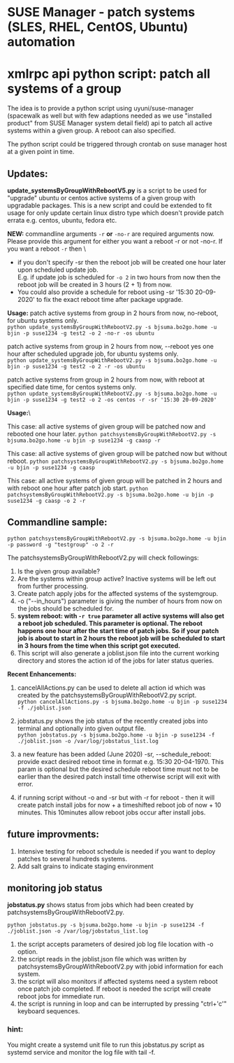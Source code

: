 # SUSE Manager - patch systems (SLES, RHEL, CentOS, Ubuntu) automation
# xmlrpc api python script: patch all systems of a group

The idea is to provide a python script using uyuni/suse-manager (spacewalk as well but with few adaptions needed as we use "installed product" from SUSE Manager system detail field) api to patch all active systems within a given group. A reboot can also specified.

The python script could be triggered through crontab on suse manager host at a given point in time.

## __Updates:__
**update_systemsByGroupWithRebootV5.py** is a script to be used for "upgrade" ubuntu or centos active systems of a given group with upgradable packages. This is a new script and could be extended to fit usage for only update certain linux distro type which doesn't provide patch errata e.g. centos, ubuntu, fedora etc.

__NEW:__ commandline arguments ```-r``` __or__ ```-no-r``` are required arguments now. Please provide this argument for either you want a reboot -r or not -no-r.
If you want a reboot ```-r``` then \
* if you don't specify -sr then the reboot job will be created one hour later upon scheduled update job. \
E.g. if update job is scheduled for ```-o 2``` in two hours from now then the reboot job will be created in 3 hours (2 + 1) from now.
* You could also provide a schedule for reboot using -sr '15:30 20-09-2020' to fix the exact reboot time after package upgrade.

__Usage:__
patch active systems from group in 2 hours from now, no-reboot, for ubuntu systems only.\
    ```python update_systemsByGroupWithRebootV2.py -s bjsuma.bo2go.home -u bjin -p suse1234 -g test2 -o 2 -no-r -os ubuntu ```

patch active systems from group in 2 hours from now, --reboot yes one hour after scheduled upgrade job, for ubuntu systems only.\
    ```python update_systemsByGroupWithRebootV2.py -s bjsuma.bo2go.home -u bjin -p suse1234 -g test2 -o 2 -r -os ubuntu ```

patch active systems from group in 2 hours from now, with reboot at specified date time, for centos systems only.\
    ```python update_systemsByGroupWithRebootV2.py -s bjsuma.bo2go.home -u bjin -p suse1234 -g test2 -o 2 -os centos -r -sr '15:30 20-09-2020' ```


__Usage:__\

This case: all active systems of given group will be patched now and rebooted one hour later. 
```python patchsystemsByGroupWithRebootV2.py -s bjsuma.bo2go.home -u bjin -p suse1234 -g caasp -r```

This case: all active systems of given group will be patched now but without reboot. 
```python patchsystemsByGroupWithRebootV2.py -s bjsuma.bo2go.home -u bjin -p suse1234 -g caasp```

This case: all active systems of given group will be patched in 2 hours and with reboot one hour after patch job start. 
```python patchsystemsByGroupWithRebootV2.py -s bjsuma.bo2go.home -u bjin -p suse1234 -g caasp -o 2 -r```


## __Commandline sample:__
`python patchsystemsByGroupWithRebootV2.py -s bjsuma.bo2go.home -u bjin -p password -g "testgroup" -o 2 -r`

The patchsystemsByGroupWithRebootV2.py will check followings:
1. Is the given group available?
2. Are the systems within group active? Inactive systems will be left out from further processing.
3. Create patch apply jobs for the affected systems of the systemgroup.
4. -o ("--in_hours") parameter is giving the number of hours from now on the jobs should be scheduled for.  
5. __system reboot: with ```-r true``` parameter all active systems will also get a reboot job scheduled. This parameter is optional. The reboot happens one hour after the start time of patch jobs. So if your patch job is about to start in 2 hours the reboot job will be scheduled to start in 3 hours from the time when this script got executed.__
6. This script will also generate a joblist.json file into the current working directory and stores the action id of the jobs for later status queries.


__Recent Enhancements:__
1. cancelAllActions.py can be used to delete all action id which was created by the patchsystemsByGroupWithRebootV2.py script.\
`python cancelAllActions.py -s bjsuma.bo2go.home -u bjin -p suse1234 -f ./joblist.json`
2. jobstatus.py shows the job status of the recently created jobs into terminal and optionally into given output file.\
`python jobstatus.py -s bjsuma.bo2go.home -u bjin -p suse1234 -f ./joblist.json -o /var/log/jobstatus_list.log`

3. a new feature has been added (June 2020)
-sr, --schedule_reboot: provide exact desired reboot time in format e.g. 15:30 20-04-1970. This param is optional but the desired schedule reboot time must not to be earlier than the desired patch install time otherwise script will exit with error.

4. if running script without -o and -sr but with -r for reboot - then it will create patch install jobs for now + a timeshifted reboot job of now + 10 minutes. This 10minutes allow reboot jobs occur after install jobs.
   

## future improvments:
1. Intensive testing for reboot schedule is needed if you want to deploy patches to several hundreds systems.
2. Add salt grains to indicate staging environment

## monitoring job status
__jobstatus.py__ shows status from jobs which had been created by patchsystemsByGroupWithRebootV2.py.

```python jobstatus.py -s bjsuma.bo2go.home -u bjin -p suse1234 -f ./joblist.json -o /var/log/jobstatus_list.log```


1. the script accepts parameters of desired job log file location with -o option.
2. the script reads in the joblist.json file which was written by patchsystemsByGroupWithRebootV2.py with jobid information for each system.
3. the script will also monitors if affected systems need a system reboot once patch job completed. If reboot is needed the script will create reboot jobs for immediate run.
4. the script is running in loop and can be interrupted by pressing "ctrl+'c'" keyboard sequences.

### hint:
You might create a systemd unit file to run this jobstatus.py script as systemd service and monitor the log file with tail -f.
